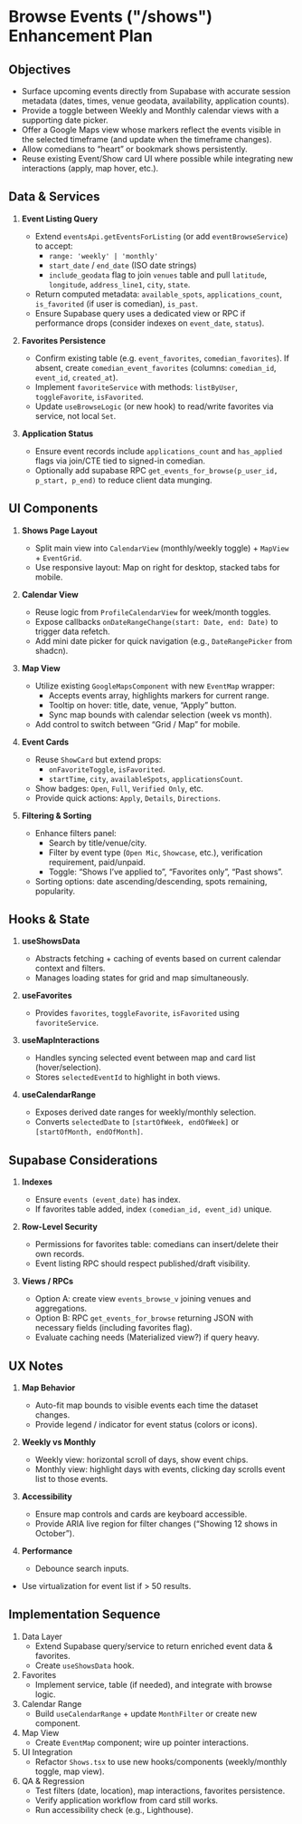 # Browse Events ("/shows") Enhancement Plan

## Objectives
- Surface upcoming events directly from Supabase with accurate session metadata (dates, times, venue geodata, availability, application counts).
- Provide a toggle between Weekly and Monthly calendar views with a supporting date picker.
- Offer a Google Maps view whose markers reflect the events visible in the selected timeframe (and update when the timeframe changes).
- Allow comedians to “heart” or bookmark shows persistently.
- Reuse existing Event/Show card UI where possible while integrating new interactions (apply, map hover, etc.).

## Data & Services
1. **Event Listing Query**
   - Extend `eventsApi.getEventsForListing` (or add `eventBrowseService`) to accept:
     - `range: 'weekly' | 'monthly'`
     - `start_date` / `end_date` (ISO date strings)
     - `include_geodata` flag to join `venues` table and pull `latitude`, `longitude`, `address_line1`, `city`, `state`.
   - Return computed metadata: `available_spots`, `applications_count`, `is_favorited` (if user is comedian), `is_past`.
   - Ensure Supabase query uses a dedicated view or RPC if performance drops (consider indexes on `event_date`, `status`).

2. **Favorites Persistence**
   - Confirm existing table (e.g. `event_favorites`, `comedian_favorites`). If absent, create `comedian_event_favorites` (columns: `comedian_id`, `event_id`, `created_at`).
   - Implement `favoriteService` with methods: `listByUser`, `toggleFavorite`, `isFavorited`.
   - Update `useBrowseLogic` (or new hook) to read/write favorites via service, not local `Set`.

3. **Application Status**
   - Ensure event records include `applications_count` and `has_applied` flags via join/CTE tied to signed-in comedian.
   - Optionally add supabase RPC `get_events_for_browse(p_user_id, p_start, p_end)` to reduce client data munging.

## UI Components
1. **Shows Page Layout**
   - Split main view into `CalendarView` (monthly/weekly toggle) + `MapView` + `EventGrid`.
   - Use responsive layout: Map on right for desktop, stacked tabs for mobile.

2. **Calendar View**
   - Reuse logic from `ProfileCalendarView` for week/month toggles.
   - Expose callbacks `onDateRangeChange(start: Date, end: Date)` to trigger data refetch.
   - Add mini date picker for quick navigation (e.g., `DateRangePicker` from shadcn).

3. **Map View**
   - Utilize existing `GoogleMapsComponent` with new `EventMap` wrapper:
     - Accepts events array, highlights markers for current range.
     - Tooltip on hover: title, date, venue, “Apply” button.
     - Sync map bounds with calendar selection (week vs month).
   - Add control to switch between “Grid / Map” for mobile.

4. **Event Cards**
   - Reuse `ShowCard` but extend props:
     - `onFavoriteToggle`, `isFavorited`.
     - `startTime`, `city`, `availableSpots`, `applicationsCount`.
   - Show badges: `Open`, `Full`, `Verified Only`, etc.
   - Provide quick actions: `Apply`, `Details`, `Directions`.

5. **Filtering & Sorting**
   - Enhance filters panel:
     - Search by title/venue/city.
     - Filter by event type (`Open Mic`, `Showcase`, etc.), verification requirement, paid/unpaid.
     - Toggle: “Shows I’ve applied to”, “Favorites only”, “Past shows”.
   - Sorting options: date ascending/descending, spots remaining, popularity.

## Hooks & State
1. **useShowsData**
   - Abstracts fetching + caching of events based on current calendar context and filters.
   - Manages loading states for grid and map simultaneously.

2. **useFavorites**
   - Provides `favorites`, `toggleFavorite`, `isFavorited` using `favoriteService`.

3. **useMapInteractions**
   - Handles syncing selected event between map and card list (hover/selection).
   - Stores `selectedEventId` to highlight in both views.

4. **useCalendarRange**
   - Exposes derived date ranges for weekly/monthly selection.
   - Converts `selectedDate` to `[startOfWeek, endOfWeek]` or `[startOfMonth, endOfMonth]`.

## Supabase Considerations
1. **Indexes**
   - Ensure `events (event_date)` has index.
   - If favorites table added, index `(comedian_id, event_id)` unique.

2. **Row-Level Security**
   - Permissions for favorites table: comedians can insert/delete their own records.
   - Event listing RPC should respect published/draft visibility.

3. **Views / RPCs**
   - Option A: create view `events_browse_v` joining venues and aggregations.
   - Option B: RPC `get_events_for_browse` returning JSON with necessary fields (including favorites flag).
   - Evaluate caching needs (Materialized view?) if query heavy.

## UX Notes
1. **Map Behavior**
   - Auto-fit map bounds to visible events each time the dataset changes.
   - Provide legend / indicator for event status (colors or icons).

2. **Weekly vs Monthly**
   - Weekly view: horizontal scroll of days, show event chips.
   - Monthly view: highlight days with events, clicking day scrolls event list to those events.

3. **Accessibility**
   - Ensure map controls and cards are keyboard accessible.
   - Provide ARIA live region for filter changes (“Showing 12 shows in October”).

4. **Performance**
   - Debounce search inputs.
  - Use virtualization for event list if > 50 results.

## Implementation Sequence
1. Data Layer
   - Extend Supabase query/service to return enriched event data & favorites.
   - Create `useShowsData` hook.
2. Favorites
   - Implement service, table (if needed), and integrate with browse logic.
3. Calendar Range
   - Build `useCalendarRange` + update `MonthFilter` or create new component.
4. Map View
   - Create `EventMap` component; wire up pointer interactions.
5. UI Integration
   - Refactor `Shows.tsx` to use new hooks/components (weekly/monthly toggle, map view).
6. QA & Regression
   - Test filters (date, location), map interactions, favorites persistence.
   - Verify application workflow from card still works.
   - Run accessibility check (e.g., Lighthouse).
